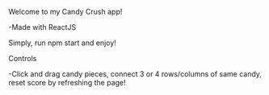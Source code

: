 Welcome to my Candy Crush app!

-Made with ReactJS

Simply, run npm start and enjoy!

Controls

-Click and drag candy pieces, connect 3 or 4 rows/columns of same candy, reset score by refreshing the page!
